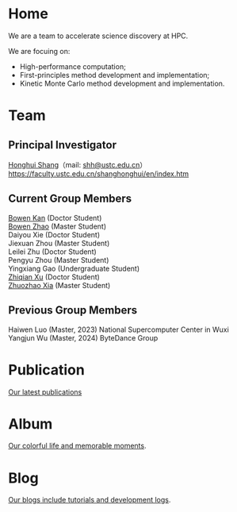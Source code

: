 # Home
We are a team to accelerate science discovery at HPC.  

We are focuing on:

- High-performance computation;
- First-principles method development and implementation;
- Kinetic Monte Carlo method development and implementation.

# Team

## Principal Investigator

[Honghui Shang](http://www.hfnl.ustc.edu.cn/detail?id=21014)（mail: shh@ustc.edu.cn）  
https://faculty.ustc.edu.cn/shanghonghui/en/index.htm  

## Current Group Members 
[Bowen Kan](/mainpage-old/member/bowenkan) (Doctor Student)  
[Bowen Zhao](/mainpage-old/member/bowenzhao) (Master Student)  
Daiyou Xie (Doctor Student)  
Jiexuan Zhou (Master Student)  
Leilei Zhu (Doctor Student)  
Pengyu Zhou (Master Student)  
Yingxiang Gao (Undergraduate Student)  
[Zhiqian Xu](/mainpage-old/member/zhiqianxu) (Doctor Student)  
[Zhuozhao Xia](https://xiazhuozhao.com) (Master Student)  

## Previous Group Members
Haiwen Luo (Master, 2023) National Supercomputer Center in Wuxi  
Yangjun Wu (Master, 2024) ByteDance Group

# Publication
[Our latest publications](/mainpage-old/publication/pub_other.html)

<!-- [Old version](https://quantumict.github.io/QuantumICT/publication/publications). -->

# Album
[Our colorful life and memorable moments](/mainpage-old/album/index).

# Blog
[Our blogs include tutorials and development logs](/mainpage-old/blog/).

<!-- # Group Meeting -->
<!-- [Our group meeting records](https://quantumict.github.io/QuantumICT/group_meeting).-->
